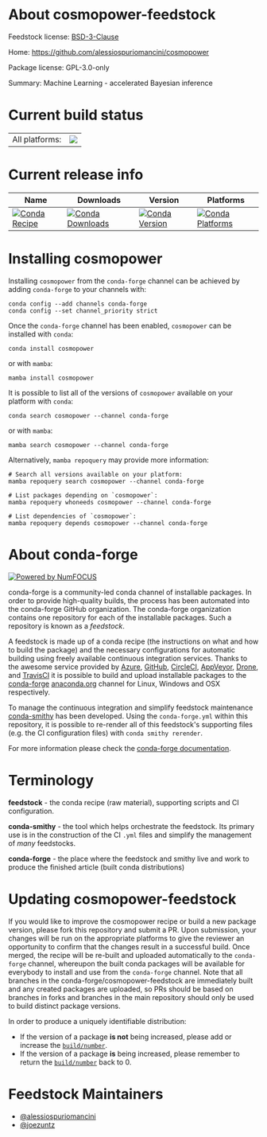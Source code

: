 About cosmopower-feedstock
==========================

Feedstock license: [BSD-3-Clause](https://github.com/conda-forge/cosmopower-feedstock/blob/main/LICENSE.txt)

Home: https://github.com/alessiospuriomancini/cosmopower

Package license: GPL-3.0-only

Summary: Machine Learning - accelerated Bayesian inference

Current build status
====================


<table><tr><td>All platforms:</td>
    <td>
      <a href="https://dev.azure.com/conda-forge/feedstock-builds/_build/latest?definitionId=24029&branchName=main">
        <img src="https://dev.azure.com/conda-forge/feedstock-builds/_apis/build/status/cosmopower-feedstock?branchName=main">
      </a>
    </td>
  </tr>
</table>

Current release info
====================

| Name | Downloads | Version | Platforms |
| --- | --- | --- | --- |
| [![Conda Recipe](https://img.shields.io/badge/recipe-cosmopower-green.svg)](https://anaconda.org/conda-forge/cosmopower) | [![Conda Downloads](https://img.shields.io/conda/dn/conda-forge/cosmopower.svg)](https://anaconda.org/conda-forge/cosmopower) | [![Conda Version](https://img.shields.io/conda/vn/conda-forge/cosmopower.svg)](https://anaconda.org/conda-forge/cosmopower) | [![Conda Platforms](https://img.shields.io/conda/pn/conda-forge/cosmopower.svg)](https://anaconda.org/conda-forge/cosmopower) |

Installing cosmopower
=====================

Installing `cosmopower` from the `conda-forge` channel can be achieved by adding `conda-forge` to your channels with:

```
conda config --add channels conda-forge
conda config --set channel_priority strict
```

Once the `conda-forge` channel has been enabled, `cosmopower` can be installed with `conda`:

```
conda install cosmopower
```

or with `mamba`:

```
mamba install cosmopower
```

It is possible to list all of the versions of `cosmopower` available on your platform with `conda`:

```
conda search cosmopower --channel conda-forge
```

or with `mamba`:

```
mamba search cosmopower --channel conda-forge
```

Alternatively, `mamba repoquery` may provide more information:

```
# Search all versions available on your platform:
mamba repoquery search cosmopower --channel conda-forge

# List packages depending on `cosmopower`:
mamba repoquery whoneeds cosmopower --channel conda-forge

# List dependencies of `cosmopower`:
mamba repoquery depends cosmopower --channel conda-forge
```


About conda-forge
=================

[![Powered by
NumFOCUS](https://img.shields.io/badge/powered%20by-NumFOCUS-orange.svg?style=flat&colorA=E1523D&colorB=007D8A)](https://numfocus.org)

conda-forge is a community-led conda channel of installable packages.
In order to provide high-quality builds, the process has been automated into the
conda-forge GitHub organization. The conda-forge organization contains one repository
for each of the installable packages. Such a repository is known as a *feedstock*.

A feedstock is made up of a conda recipe (the instructions on what and how to build
the package) and the necessary configurations for automatic building using freely
available continuous integration services. Thanks to the awesome service provided by
[Azure](https://azure.microsoft.com/en-us/services/devops/), [GitHub](https://github.com/),
[CircleCI](https://circleci.com/), [AppVeyor](https://www.appveyor.com/),
[Drone](https://cloud.drone.io/welcome), and [TravisCI](https://travis-ci.com/)
it is possible to build and upload installable packages to the
[conda-forge](https://anaconda.org/conda-forge) [anaconda.org](https://anaconda.org/)
channel for Linux, Windows and OSX respectively.

To manage the continuous integration and simplify feedstock maintenance
[conda-smithy](https://github.com/conda-forge/conda-smithy) has been developed.
Using the ``conda-forge.yml`` within this repository, it is possible to re-render all of
this feedstock's supporting files (e.g. the CI configuration files) with ``conda smithy rerender``.

For more information please check the [conda-forge documentation](https://conda-forge.org/docs/).

Terminology
===========

**feedstock** - the conda recipe (raw material), supporting scripts and CI configuration.

**conda-smithy** - the tool which helps orchestrate the feedstock.
                   Its primary use is in the construction of the CI ``.yml`` files
                   and simplify the management of *many* feedstocks.

**conda-forge** - the place where the feedstock and smithy live and work to
                  produce the finished article (built conda distributions)


Updating cosmopower-feedstock
=============================

If you would like to improve the cosmopower recipe or build a new
package version, please fork this repository and submit a PR. Upon submission,
your changes will be run on the appropriate platforms to give the reviewer an
opportunity to confirm that the changes result in a successful build. Once
merged, the recipe will be re-built and uploaded automatically to the
`conda-forge` channel, whereupon the built conda packages will be available for
everybody to install and use from the `conda-forge` channel.
Note that all branches in the conda-forge/cosmopower-feedstock are
immediately built and any created packages are uploaded, so PRs should be based
on branches in forks and branches in the main repository should only be used to
build distinct package versions.

In order to produce a uniquely identifiable distribution:
 * If the version of a package **is not** being increased, please add or increase
   the [``build/number``](https://docs.conda.io/projects/conda-build/en/latest/resources/define-metadata.html#build-number-and-string).
 * If the version of a package **is** being increased, please remember to return
   the [``build/number``](https://docs.conda.io/projects/conda-build/en/latest/resources/define-metadata.html#build-number-and-string)
   back to 0.

Feedstock Maintainers
=====================

* [@alessiospuriomancini](https://github.com/alessiospuriomancini/)
* [@joezuntz](https://github.com/joezuntz/)

